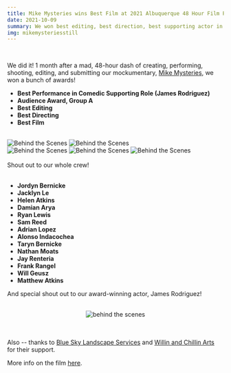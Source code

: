 ```yaml
---
title: Mike Mysteries wins Best Film at 2021 Albuquerque 48 Hour Film Project
date: 2021-10-09
summary: We won best editing, best direction, best supporting actor in a comedic role, the audience award, and best film at the 2021 Albuquerque 48 Hour Film Project!
img: mikemysteriesstill
---
```

</br>

We did it! 1 month after a mad, 48-hour dash of creating, performing, shooting, editing, and submitting our mockumentary, [Mike Mysteries](/project/mike-mysteries.html), we won a bunch of awards!

* **Best Performance in Comedic Supporting Role (James Rodriguez)**
* **Audience Award, Group A**
* **Best Editing**
* **Best Directing**
* **Best Film**

</br>
<div class="row g-2">
  <div class="col-lg-6 col-md-12 mb-6 mb-lg-0">
    <img src="/img/mike_mysteries/awards_1.jpg" class="w-100 shadow-1-strong rounded mb-2" alt="Behind the Scenes">
    <img src="/img/mike_mysteries/awards_4.jpg" class="w-100 shadow-1-strong rounded mb-2" alt="Behind the Scenes">
  </div>
  <div class="col-lg-6 mb-6 mb-lg-0">
    <img src="/img/mike_mysteries/awards_2.jpg" class="w-100 shadow-1-strong rounded mb-2" alt="Behind the Scenes">
    <img src="/img/mike_mysteries/behind_1.png" class="w-100 shadow-1-strong rounded mb-2" alt="Behind the Scenes">
    <img src="/img/mike_mysteries/behind_3.jpg" class="w-100 shadow-1-strong rounded mb-2" alt="Behind the Scenes">
  </div>
</div>
<br>
Shout out to our whole crew!
<br><br>


* **Jordyn Bernicke**
* **Jacklyn Le**
* **Helen Atkins**
* **Damian Arya**
* **Ryan Lewis**
* **Sam Reed**
* **Adrian Lopez**
* **Alonso Indacochea**
* **Taryn Bernicke**
* **Nathan Moats**
* **Jay Renteria**
* **Frank Rangel**
* **Will Geusz**
* **Matthew Atkins**


And special shout out to our award-winning actor, James Rodriguez!
<br><br>

<center><img src="/img/mike_mysteries/awards_3.jpg" class="w-50 shadow-1-strong rounded mb-2" alt="behind the scenes"></center>
<br><br>

Also -- thanks to [Blue Sky Landscape Services](https://www.facebook.com/BlueSkyLandscapeServices) and [Willin and Chillin Arts](https://www.instagram.com/willinandchillinarts) for their support.

More info on the film [here](/project/mike-mysteries.html).